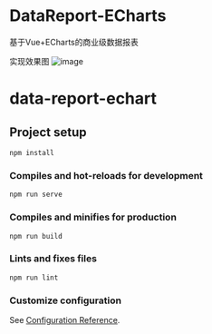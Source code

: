 # DataReport-ECharts
基于Vue+ECharts的商业级数据报表

实现效果图
![image](https://user-images.githubusercontent.com/34546874/162013709-195c3172-be96-4d57-9d3e-366aa94ae4a0.png)



# data-report-echart

## Project setup
```
npm install
```

### Compiles and hot-reloads for development
```
npm run serve
```

### Compiles and minifies for production
```
npm run build
```

### Lints and fixes files
```
npm run lint
```

### Customize configuration
See [Configuration Reference](https://cli.vuejs.org/config/).
